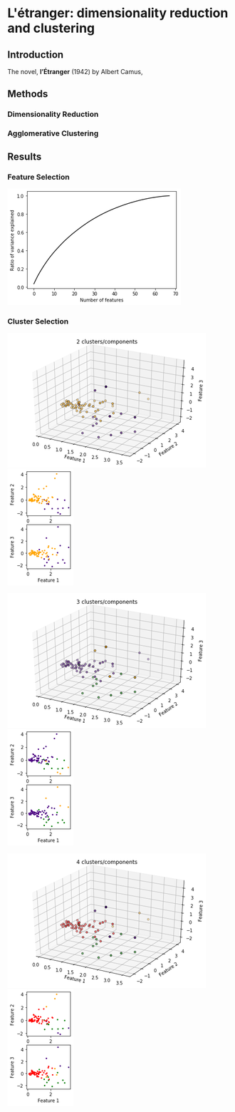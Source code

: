 # L'étranger: dimensionality reduction and clustering

## Introduction

The novel, **l’Étranger** (1942) by Albert Camus, 

## Methods

### Dimensionality Reduction



### Agglomerative Clustering



## Results

### Feature Selection



![alt text](https://github.com/ornwipa/etranger_pca_clstr/blob/master/results/Figure_1.png)

### Cluster Selection



![alt text](https://github.com/ornwipa/etranger_pca_clstr/blob/master/results/Figure_4.png) ![alt text](https://github.com/ornwipa/etranger_pca_clstr/blob/master/results/Figure_5.png)

![alt text](https://github.com/ornwipa/etranger_pca_clstr/blob/master/results/Figure_6.png) ![alt text](https://github.com/ornwipa/etranger_pca_clstr/blob/master/results/Figure_7.png)

![alt text](https://github.com/ornwipa/etranger_pca_clstr/blob/master/results/Figure_8.png) ![alt text](https://github.com/ornwipa/etranger_pca_clstr/blob/master/results/Figure_9.png)

